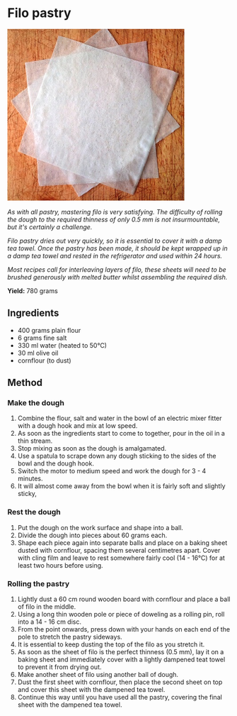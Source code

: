 # Filo pastry

![Name](resources/filo.jpg)

*As with all pastry, mastering filo is very satisfying. The difficulty of rolling the dough to the required thinness of only 0.5 mm is not insurmountable, but it's certainly a challenge.*

*Filo pastry dries out very quickly, so it is essential to cover it with a damp tea towel. Once the pastry has been made, it should be kept wrapped up in a damp tea towel and rested in the refrigerator and used within 24 hours.*

*Most recipes call for interleaving layers of filo, these sheets will need to be brushed generously with melted butter whilst assembling the required dish.*

**Yield:**  780 grams

## Ingredients
- 400 grams plain flour
- 6 grams fine salt
- 330 ml water (heated to 50°C)
- 30 ml olive oil
- cornflour (to dust)

## Method
### Make the dough
1. Combine the flour, salt and water in the bowl of an electric mixer fitter with a dough hook and mix at low speed.
1. As soon as the ingredients start to come to together, pour in the oil in a thin stream.
1. Stop mixing as soon as the dough is amalgamated.
1. Use a spatula to scrape down any dough sticking to the sides of the bowl and the dough hook.
1. Switch the motor to medium speed and work the dough for 3 - 4 minutes.
1. It will almost come away from the bowl when it is fairly soft and slightly sticky,

### Rest the dough
1. Put the dough on the work surface and shape into a ball.
1. Divide the dough into pieces about 60 grams each.
1. Shape each piece again into separate balls and place on a baking sheet dusted with cornflour, spacing them several centimetres apart.
Cover with cling film and leave to rest somewhere fairly cool (14 - 16°C) for at least two hours before using.

### Rolling the pastry
1. Lightly dust a 60 cm round wooden board with cornflour and place a ball of filo in the middle.
1. Using a long thin wooden pole or piece of doweling as a rolling pin, roll into a 14 - 16 cm disc.
1. From the point onwards, press down with your hands on each end of the pole to stretch the pastry sideways.
1. It is essential to keep dusting the top of the filo as you stretch it.
1. As soon as the sheet of filo is the perfect thinness (0.5 mm), lay it on a baking sheet and immediately cover with a lightly dampened teat towel to prevent it from drying out.
1. Make another sheet of filo using another ball of dough.
1. Dust the first sheet with cornflour, then place the second sheet on top and cover this sheet with the dampened tea towel.
1. Continue this way until you have used all the pastry, covering the final sheet with the dampened tea towel.